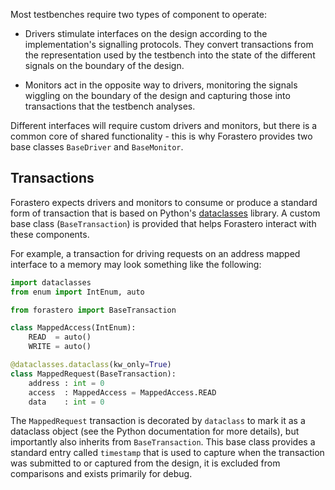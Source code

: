 Most testbenches require two types of component to operate:

 * Drivers stimulate interfaces on the design according to the implementation's
   signalling protocols. They convert transactions from the representation used
   by the testbench into the state of the different signals on the boundary of
   the design.

 * Monitors act in the opposite way to drivers, monitoring the signals wiggling
   on the boundary of the design and capturing those into transactions that the
   testbench analyses.

Different interfaces will require custom drivers and monitors, but there is a
common core of shared functionality - this is why Forastero provides two base
classes `BaseDriver` and `BaseMonitor`.

## Transactions

Forastero expects drivers and monitors to consume or produce a standard form of
transaction that is based on Python's
[dataclasses](https://docs.python.org/3/library/dataclasses.html) library. A
custom base class (`BaseTransaction`) is provided that helps Forastero interact
with these components.

For example, a transaction for driving requests on an address mapped interface
to a memory may look something like the following:

```python
import dataclasses
from enum import IntEnum, auto

from forastero import BaseTransaction

class MappedAccess(IntEnum):
    READ  = auto()
    WRITE = auto()

@dataclasses.dataclass(kw_only=True)
class MappedRequest(BaseTransaction):
    address : int = 0
    access  : MappedAccess = MappedAccess.READ
    data    : int = 0
```

The `MappedRequest` transaction is decorated by `dataclass` to mark it as a
dataclass object (see the Python documentation for more details), but importantly
also inherits from `BaseTransaction`. This base class provides a standard entry
called `timestamp` that is used to capture when the transaction was submitted to
or captured from the design, it is excluded from comparisons and exists primarily
for debug.
